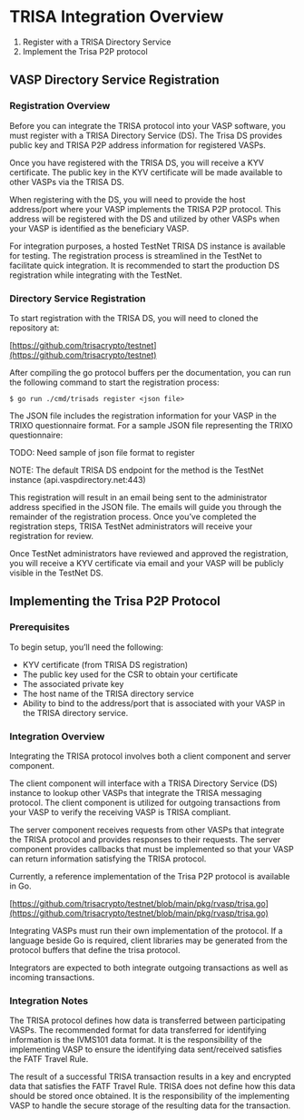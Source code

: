 # TRISA Integration Overview



1. Register with a TRISA Directory Service
2. Implement the Trisa P2P protocol


## VASP Directory Service Registration


### Registration Overview

Before you can integrate the TRISA protocol into your VASP software, you must register with a TRISA Directory Service (DS).  The Trisa DS provides public key and TRISA P2P address information for registered VASPs.

Once you have registered with the TRISA DS, you will receive a KYV certificate.  The public key in the KYV certificate will be made available to other VASPs via the TRISA DS. 

When registering with the DS, you will need to provide the host address/port where your VASP implements the TRISA P2P protocol.  This address will be registered with the DS and utilized by other VASPs when your VASP is identified as the beneficiary VASP.

For integration purposes, a hosted TestNet TRISA DS instance is available for testing.  The registration process is streamlined in the TestNet to facilitate quick integration.  It is recommended to start the production DS registration while integrating with the TestNet.


### Directory Service Registration

To start registration with the TRISA DS, you will need to cloned the repository at:

[https://github.com/trisacrypto/testnet](https://github.com/trisacrypto/testnet)

After compiling the go protocol buffers per the documentation, you can run the following command to start the registration process:


```
$ go run ./cmd/trisads register <json file>
```


The JSON file includes the registration information for your VASP in the TRIXO questionnaire format.  For a sample JSON file representing the TRIXO questionnaire:

TODO: Need sample of json file format to register

NOTE: The default TRISA DS endpoint for the method is the TestNet instance (api.vaspdirectory.net:443)

This registration will result in an email being sent to the administrator address specified in the JSON file.  The emails will guide you through the remainder of the registration process.  Once you’ve completed the registration steps, TRISA TestNet administrators will receive your registration for review.

Once TestNet administrators have reviewed and approved the registration, you will receive a KYV certificate via email and your VASP will be publicly visible in the TestNet DS. 


## Implementing the Trisa P2P Protocol


### Prerequisites

To begin setup, you’ll need the following:



*   KYV certificate (from TRISA DS registration)
*   The public key used for the CSR to obtain your certificate
*   The associated private key
*   The host name of the TRISA directory service
*   Ability to bind to the address/port that is associated with your VASP in the TRISA directory service.


### Integration Overview

Integrating the TRISA protocol involves both a client component and server component. 

The client component will interface with a TRISA Directory Service (DS) instance to lookup other VASPs that integrate the TRISA messaging protocol.  The client component is utilized for outgoing transactions from your VASP to verify the receiving VASP is TRISA compliant.

The server component receives requests from other VASPs that integrate the TRISA protocol and provides responses to their requests.  The server component provides callbacks that must be implemented so that your VASP can return information satisfying the TRISA protocol.

Currently, a reference implementation of the Trisa P2P protocol is available in Go.

[https://github.com/trisacrypto/testnet/blob/main/pkg/rvasp/trisa.go](https://github.com/trisacrypto/testnet/blob/main/pkg/rvasp/trisa.go)

Integrating VASPs must run their own implementation of the protocol.  If a language beside Go is required, client libraries may be generated from the protocol buffers that define the trisa protocol.

Integrators are expected to both integrate outgoing transactions as well as incoming transactions.


### Integration Notes

The TRISA protocol defines how data is transferred between participating VASPs.  The recommended format for data transferred for identifying information is the IVMS101 data format.  It is the responsibility of the implementing VASP to ensure the identifying data sent/received satisfies the FATF Travel Rule.

The result of a successful TRISA transaction results in a key and encrypted data that satisfies the FATF Travel Rule.  TRISA does not define how this data should be stored once obtained.  It is the responsibility of the implementing VASP to handle the secure storage of the resulting data for the transaction.  

